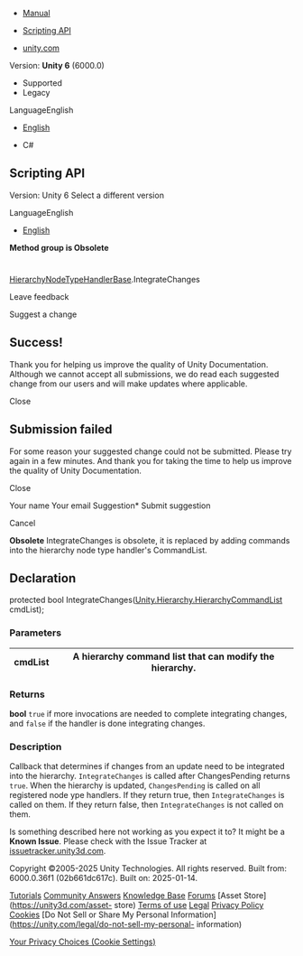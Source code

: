 [ ]()

  * [Manual](../Manual/index.html)
  * [Scripting API](../ScriptReference/index.html)

  * [unity.com](https://unity.com/)

Version: **Unity 6** (6000.0)

  * Supported
  * Legacy

LanguageEnglish

  * [English]()

  * C#

[ ](https://docs.unity3d.com)

## Scripting API

Version: Unity 6 Select a different version

LanguageEnglish

  * [English]()

**Method group is Obsolete**  

#
[HierarchyNodeTypeHandlerBase](Unity.Hierarchy.HierarchyNodeTypeHandlerBase.html).IntegrateChanges

Leave feedback

Suggest a change

## Success!

Thank you for helping us improve the quality of Unity Documentation. Although
we cannot accept all submissions, we do read each suggested change from our
users and will make updates where applicable.

Close

## Submission failed

For some reason your suggested change could not be submitted. Please <a>try
again</a> in a few minutes. And thank you for taking the time to help us
improve the quality of Unity Documentation.

Close

Your name Your email Suggestion* Submit suggestion

Cancel

[ ]()

**Obsolete** IntegrateChanges is obsolete, it is replaced by adding commands
into the hierarchy node type handler's CommandList.

## Declaration

protected bool
IntegrateChanges([Unity.Hierarchy.HierarchyCommandList](Unity.Hierarchy.HierarchyCommandList.html)
cmdList);

### Parameters

cmdList | A hierarchy command list that can modify the hierarchy.  
---|---  
  
### Returns

**bool** `true` if more invocations are needed to complete integrating
changes, and `false` if the handler is done integrating changes.

### Description

Callback that determines if changes from an update need to be integrated into
the hierarchy. `IntegrateChanges` is called after ChangesPending returns
`true`. When the hierarchy is updated, `ChangesPending` is called on all
registered node ype handlers. If they return true, then `IntegrateChanges` is
called on them. If they return false, then `IntegrateChanges` is not called on
them.

Is something described here not working as you expect it to? It might be a
**Known Issue**. Please check with the Issue Tracker at
[issuetracker.unity3d.com](https://issuetracker.unity3d.com).

Copyright ©2005-2025 Unity Technologies. All rights reserved. Built from:
6000.0.36f1 (02b661dc617c). Built on: 2025-01-14.

[Tutorials](https://unity3d.com/learn) [Community
Answers](https://answers.unity3d.com) [Knowledge
Base](https://support.unity3d.com/hc/en-us)
[Forums](https://forum.unity3d.com) [Asset Store](https://unity3d.com/asset-
store) [Terms of use](https://docs.unity3d.com/Manual/TermsOfUse.html)
[Legal](https://unity.com/legal) [Privacy
Policy](https://unity.com/legal/privacy-policy)
[Cookies](https://unity.com/legal/cookie-policy) [Do Not Sell or Share My
Personal Information](https://unity.com/legal/do-not-sell-my-personal-
information)

[Your Privacy Choices (Cookie Settings)](javascript:void\(0\);)

